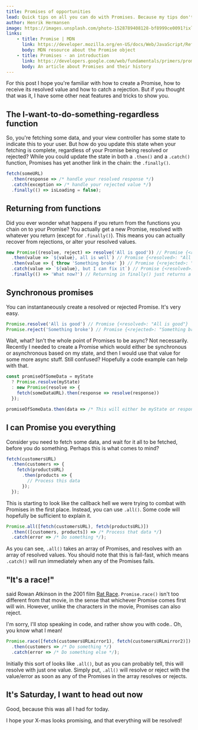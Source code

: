 ```yaml
---
title: Promises of opportunities
lead: Quick tips on all you can do with Promises. Because my tips don't lie!
author: Henrik Hermansen
image: https://images.unsplash.com/photo-1528789408128-bf8999ce0091?ixlib=rb-1.2.1&ixid=eyJhcHBfaWQiOjEyMDd9&auto=format&fit=crop&w=3244&q=80
links:
    - title: Promise | MDN
      link: https://developer.mozilla.org/en-US/docs/Web/JavaScript/Reference/Global_Objects/Promise
      body: MDN resource about the Promise object
    - title: Promises - an introduction
      link: https://developers.google.com/web/fundamentals/primers/promises
      body: An article about Promises and their history
---
```


For this post I hope you're familiar with how to create a Promise, how to receive its resolved value and how to catch a rejection. But if you thought that was it, I have some other neat features and tricks to show you.

## The I-want-to-do-something-regardless function
So, you're fetching some data, and your view controller has some state to indicate this to your user. But how do you update this state when your fetching is complete, regardless of your Promise being resolved or rejected?
While you could update the state in both a `.then()` and a `.catch()` function, Promises has yet another link in the chain: the `.finally()`.
```js
fetch(someURL)
  .then(response => /* handle your resolved response */)
  .catch(exception => /* handle your rejected value */)
  .finally(() => isLoading = false);
```

## Returning from functions
Did you ever wonder what happens if you return from the functions you chain on to your Promise? You actually get a new Promise, resolved with whatever you return (except for `.finally()`). This means you can actually recover from rejections, or alter your resolved values.
```js
new Promise((resolve, reject) => resolve('All is good')) // Promise {<resolved>: "All is good"}
  .then(value => `${value}, all is well`) // Promise {<resolved>: "All is good, all is well"}
  .then(value => { throw 'Something broke' }) // Promise {<rejected>: "Something broke"}
  .catch(value => `${value}, but I can fix it`) // Promise {<resolved>: "Something broke, but I can fix it"}
  .finally(() => 'What now?') // Returning in finally() just returns a copy: Promise {<resolved>: "Something broke, but I can fix it"}
```

## Synchronous promises
You can instantaneously create a resolved or rejected Promise. It's very easy.
```js
Promise.resolve('All is good') // Promise {<resolved>: "All is good"}
Promise.reject('Something broke') // Promise {<rejected>: "Something broke"}
```

Wait, what? Isn't the whole point of Promises to be async? Not necessarily. Recently I needed to create a Promise which would either be synchronous or asynchronous based on my state, and then I would use that value for some more async stuff. Still confused? Hopefully a code example can help with that.
```js
const promiseOfSomeData = myState
  ? Promise.resolve(myState)
  : new Promise(resolve => {
    fetch(someDataURL).then(response => resolve(response))
  });

promiseOfSomeData.then(data => /* This will either be myState or response, based on the ternary */);
```

## I can Promise you everything
Consider you need to fetch some data, and wait for it all to be fetched, before you do something. Perhaps this is what comes to mind?
```js
fetch(customersURL)
  .then(customers => {
    fetch(productsURL)
      .then(products => {
        // Process this data
      });
  });
```
This is starting to look like the callback hell we were trying to combat with Promises in the first place.
Instead, you can use `.all()`. Some code will hopefully be sufficient to explain it.
```js
Promise.all([fetch(customersURL), fetch(productsURL)])
  .then(([customers, products]) => /* Process that data */)
  .catch(error => /* Do something */);
```
As you can see, `.all()` takes an array of Promises, and resolves with an array of resolved values. You should note that this is fail-fast, which means `.catch()` will run immediately when any of the Promises fails.

## "It's a race!"
said Rowan Atkinson in the 2001 film [Rat Race](https://www.youtube.com/watch?v=XSVzRBiiTxA).
`Promise.race()` isn't too different from that movie, in the sense that whichever Promise comes first will win. However, unlike the characters in the movie, Promises can also reject.

I'm sorry, I'll stop speaking in code, and rather show you with code.. Oh, you know what I mean!
```js
Promise.race([fetch(customersURLmirror1), fetch(customersURLmirror2)])
  .then(customers => /* Do something */)
  .catch(error => /* Do something else */);
```
Initially this sort of looks like `.all()`, but as you can probably tell, this will resolve with just one value. Simply put, `.all()` will resolve or reject with the value/error as soon as any of the Promises in the array resolves or rejects.

## It's Saturday, I want to head out now
Good, because this was all I had for today.

I hope your X-mas looks promising, and that everything will be resolved!